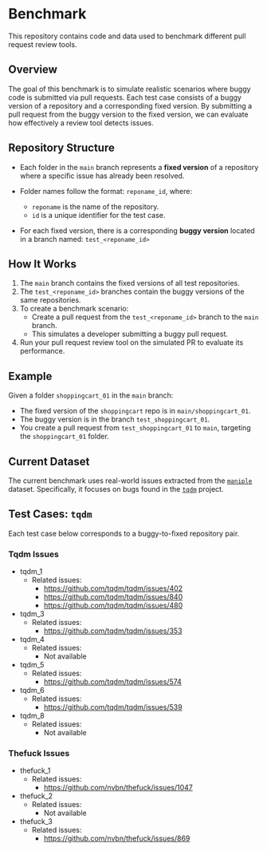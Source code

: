 # Benchmark

This repository contains code and data used to benchmark different pull request review tools.

## Overview

The goal of this benchmark is to simulate realistic scenarios where buggy code is submitted via pull requests. Each test case consists of a buggy version of a repository and a corresponding fixed version. By submitting a pull request from the buggy version to the fixed version, we can evaluate how effectively a review tool detects issues.

## Repository Structure

- Each folder in the `main` branch represents a **fixed version** of a repository where a specific issue has already been resolved.
- Folder names follow the format: `reponame_id`, where:
  - `reponame` is the name of the repository.
  - `id` is a unique identifier for the test case.

- For each fixed version, there is a corresponding **buggy version** located in a branch named: `test_<reponame_id>`

## How It Works

1. The `main` branch contains the fixed versions of all test repositories.
2. The `test_<reponame_id>` branches contain the buggy versions of the same repositories.
3. To create a benchmark scenario:
   - Create a pull request from the `test_<reponame_id>` branch to the `main` branch.
   - This simulates a developer submitting a buggy pull request.
4. Run your pull request review tool on the simulated PR to evaluate its performance.

## Example

Given a folder `shoppingcart_01` in the `main` branch:
- The fixed version of the `shoppingcart` repo is in `main/shoppingcart_01`.
- The buggy version is in the branch `test_shoppingcart_01`.
- You create a pull request from `test_shoppingcart_01` to `main`, targeting the `shoppingcart_01` folder.

## Current Dataset

The current benchmark uses real-world issues extracted from the [`maniple`](https://github.com/PyRepair/maniple) dataset. Specifically, it focuses on bugs found in the [`tqdm`](https://github.com/tqdm/tqdm) project.

## Test Cases: `tqdm`

Each test case below corresponds to a buggy-to-fixed repository pair.

### Tqdm Issues
- tqdm_1
  - Related issues:
     - https://github.com/tqdm/tqdm/issues/402
     - https://github.com/tqdm/tqdm/issues/840
     - https://github.com/tqdm/tqdm/issues/480
- tqdm_3
  - Related issues:
     - https://github.com/tqdm/tqdm/issues/353
- tqdm_4
  - Related issues:
     - Not available
- tqdm_5
  - Related issues:
     - https://github.com/tqdm/tqdm/issues/574
- tqdm_6
  - Related issues:
     - https://github.com/tqdm/tqdm/issues/539
- tqdm_8
  - Related issues:
     - Not available

### Thefuck Issues
- thefuck_1
  - Related issues:
     - https://github.com/nvbn/thefuck/issues/1047
- thefuck_2
  - Related issues:
     - Not available
- thefuck_3
  - Related issues:
     - https://github.com/nvbn/thefuck/issues/869